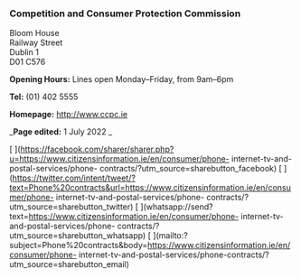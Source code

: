 ###  Competition and Consumer Protection Commission

Bloom House  
Railway Street  
Dublin 1  
D01 C576

**Opening Hours:** Lines open Monday–Friday, from 9am–6pm

**Tel:** (01) 402 5555

**Homepage:** [ http://www.ccpc.ie ](http://www.ccpc.ie)

_**Page edited:** 1 July 2022 _

[
](https://facebook.com/sharer/sharer.php?u=https://www.citizensinformation.ie/en/consumer/phone-
internet-tv-and-postal-services/phone-
contracts/?utm_source=sharebutton_facebook) [
](https://twitter.com/intent/tweet/?text=Phone%20contracts&url=https://www.citizensinformation.ie/en/consumer/phone-
internet-tv-and-postal-services/phone-
contracts/?utm_source=sharebutton_twitter) [
](whatsapp://send?text=https://www.citizensinformation.ie/en/consumer/phone-
internet-tv-and-postal-services/phone-
contracts/?utm_source=sharebutton_whatsapp) [
](mailto:?subject=Phone%20contracts&body=https://www.citizensinformation.ie/en/consumer/phone-
internet-tv-and-postal-services/phone-contracts/?utm_source=sharebutton_email)
[ ](javascript:void\(0\))
